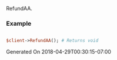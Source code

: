 RefundAA.
### Example

```perl

$client->RefundAA(); # Returns void
```


Generated On 2018-04-29T00:30:15-07:00